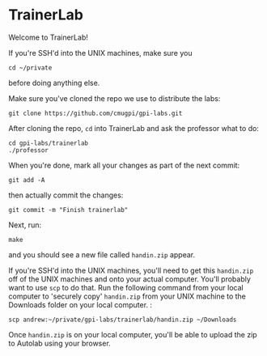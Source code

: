 # TrainerLab

Welcome to TrainerLab!

If you're SSH'd into the UNIX machines, make sure you

	cd ~/private

before doing anything else.

Make sure you've cloned the repo we use to distribute the labs:

	git clone https://github.com/cmugpi/gpi-labs.git

After cloning the repo, `cd` into TrainerLab and ask the professor what to
do:

	cd gpi-labs/trainerlab
	./professor

When you're done, mark all your changes as part of the next commit:

	git add -A

then actually commit the changes:

	git commit -m "Finish trainerlab"

Next, run:

	make

and you should see a new file called `handin.zip` appear.

If you're SSH'd into the UNIX machines, you'll need to get this `handin.zip`
off of the UNIX machines and onto your actual computer. You'll probably want to
use `scp` to do that. Run the following command from your local computer to 'securely copy' 
`handin.zip` from your UNIX machine to the Downloads folder on your local computer. :

	scp andrew:~/private/gpi-labs/trainerlab/handin.zip ~/Downloads	

Once `handin.zip` is on your local computer, you'll be able to upload the zip
to Autolab using your browser.
